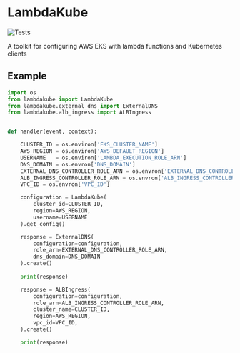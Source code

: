 # LambdaKube
![Tests](https://github.com/lensesio-dev/python-lambdakube/workflows/Tests/badge.svg)

A toolkit for configuring AWS EKS with lambda functions and Kubernetes clients

## Example
```python
import os
from lambdakube import LambdaKube
from lambdakube.external_dns import ExternalDNS
from lambdakube.alb_ingress import ALBIngress


def handler(event, context):

    CLUSTER_ID = os.environ['EKS_CLUSTER_NAME']
    AWS_REGION = os.environ['AWS_DEFAULT_REGION']
    USERNAME   = os.environ['LAMBDA_EXECUTION_ROLE_ARN']
    DNS_DOMAIN = os.envron['DNS_DOMAIN']
    EXTERNAL_DNS_CONTROLLER_ROLE_ARN = os.envron['EXTERNAL_DNS_CONTROLLER_ROLE_ARN']
    ALB_INGRESS_CONTROLLER_ROLE_ARN = os.envron['ALB_INGRESS_CONTROLLER_ROLE_ARN']
    VPC_ID = os.envron['VPC_ID']

    configuration = LambdaKube(
        cluster_id=CLUSTER_ID,
        region=AWS_REGION,
        username=USERNAME
    ).get_config()

    response = ExternalDNS(
        configuration=configuration,
        role_arn=EXTERNAL_DNS_CONTROLLER_ROLE_ARN,
        dns_domain=DNS_DOMAIN
    ).create()
    
    print(response)

    response = ALBIngress(
        configuration=configuration,
        role_arn=ALB_INGRESS_CONTROLLER_ROLE_ARN,
        cluster_name=CLUSTER_ID,
        region=AWS_REGION,
        vpc_id=VPC_ID,
    ).create()

    print(response)
```
